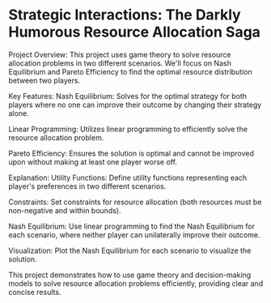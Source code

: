 # Strategic Interactions: The Darkly Humorous Resource Allocation Saga

Project Overview:
This project uses game theory to solve resource allocation problems in two different scenarios. We'll focus on Nash Equilibrium and Pareto Efficiency to find the optimal resource distribution between two players.

Key Features:
Nash Equilibrium: Solves for the optimal strategy for both players where no one can improve their outcome by changing their strategy alone.

Linear Programming: Utilizes linear programming to efficiently solve the resource allocation problem.

Pareto Efficiency: Ensures the solution is optimal and cannot be improved upon without making at least one player worse off.

Explanation:
Utility Functions: Define utility functions representing each player's preferences in two different scenarios.

Constraints: Set constraints for resource allocation (both resources must be non-negative and within bounds).

Nash Equilibrium: Use linear programming to find the Nash Equilibrium for each scenario, where neither player can unilaterally improve their outcome.

Visualization: Plot the Nash Equilibrium for each scenario to visualize the solution.

This project demonstrates how to use game theory and decision-making models to solve resource allocation problems efficiently, providing clear and concise results.

